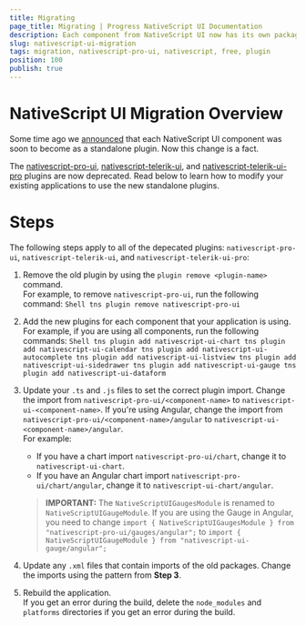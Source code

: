 ```yaml
---
title: Migrating
page_title: Migrating | Progress NativeScript UI Documentation
description: Each component from NativeScript UI now has its own package available for all NativeScript developers on npm.
slug: nativescript-ui-migration
tags: migration, nativescript-pro-ui, nativescript, free, plugin
position: 100
publish: true
---
```


# NativeScript UI Migration Overview

Some time ago we [announced](https://www.nativescript.org/blog/nativescript-ui-whats-next) that each NativeScript UI component was soon to become as a standalone plugin. Now this change is a fact.

The [nativescript-pro-ui](https://www.npmjs.com/package/nativescript-pro-ui), [nativescript-telerik-ui](https://www.npmjs.com/package/nativescript-telerik-ui), and [nativescript-telerik-ui-pro](https://www.npmjs.com/package/nativescript-telerik-ui-pro) plugins are now deprecated. Read below to learn how to modify your existing applications to use the new standalone plugins.

# Steps

The following steps apply to all of the depecated plugins: `nativescript-pro-ui`, `nativescript-telerik-ui`, and `nativescript-telerik-ui-pro`:

1. Remove the old plugin by using the `plugin remove <plugin-name>` command.<br/>For example, to remove `nativescript-pro-ui`, run the following command:
        ```Shell
        tns plugin remove nativescript-pro-ui
        ```

2. Add the new plugins for each component that your application is using.<br/>For example, if you are using all components, run the following commands:
        ```Shell
        tns plugin add nativescript-ui-chart
        tns plugin add nativescript-ui-calendar
        tns plugin add nativescript-ui-autocomplete
        tns plugin add nativescript-ui-listview
        tns plugin add nativescript-ui-sidedrawer
        tns plugin add nativescript-ui-gauge
        tns plugin add nativescript-ui-dataform
        ```

3. Update your `.ts` and `.js` files to set the correct plugin import. Change the import from `nativescript-pro-ui/<component-name>` to `nativescript-ui-<component-name>`. If you're using Angular, change the import from `nativescript-pro-ui/<component-name>/angular` to `nativescript-ui-<component-name>/angular`.<br/>For example:
    * If you have a chart import `nativescript-pro-ui/chart`, change it to `nativescript-ui-chart`.
    * If you have an Angular chart import `nativescript-pro-ui/chart/angular`, change it to `nativescript-ui-chart/angular`.
     
    > **IMPORTANT:** The `NativeScriptUIGaugesModule` is renamed to `NativeScriptUIGaugeModule`. If you are using the Gauge in Angular, you need to change `import { NativeScriptUIGaugesModule } from "nativescript-pro-ui/gauges/angular";` to `import { NativeScriptUIGaugeModule } from "nativescript-ui-gauge/angular";`

4. Update any `.xml` files that contain imports of the old packages. Change the imports using the pattern from **Step 3**.

5. Rebuild the application.<br/>If you get an error during the build, delete the `node_modules` and `platforms` directories if you get an error during the build.
